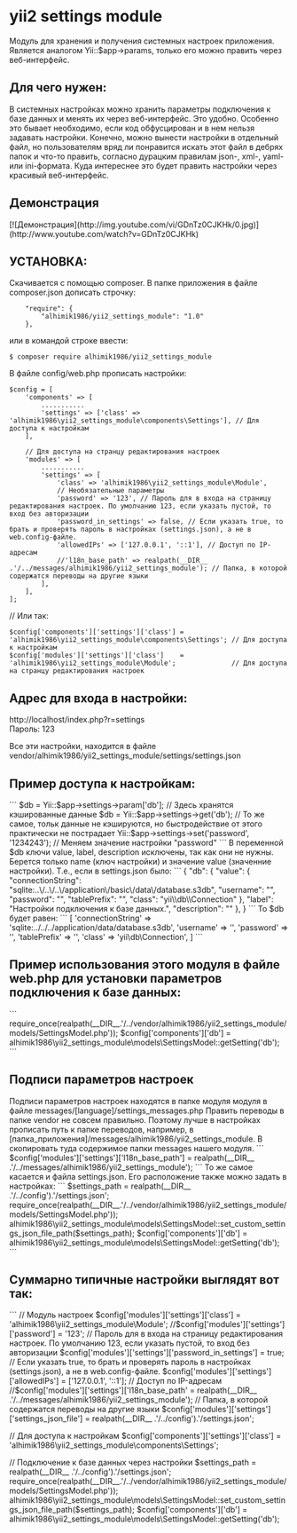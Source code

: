 # yii2 settings module
Модуль для хранения и получения системных настроек приложения. Является аналогом Yii::$app->params, только его можно править через веб-интерфейс.

<h2>Для чего нужен:</h2>
В системных настройках можно хранить параметры подключения к базе данных и менять их через веб-интерфейс. Это удобно. Особенно это бывает необходимо, если код обфусцирован и в нем нельзя задавать настройки. Конечно, можно вынести настройки в отдельный файл, но пользователям вряд ли понравится искать этот файл в дебрях папок и что-то править, согласно дурацким правилам json-, xml-, yaml- или ini-формата. Куда интереснее это будет править настройки через красивый веб-интерфейс.

<h2>Демонстрация</h2>
[![Демонстрация](http://img.youtube.com/vi/GDnTz0CJKHk/0.jpg)](http://www.youtube.com/watch?v=GDnTz0CJKHk)

<h2>УСТАНОВКА:</h2>

Скачивается с помощью composer. В папке приложения в файле composer.json дописать строчку:
```
    "require": {
		"alhimik1986/yii2_settings_module": "1.0"
    },
```
или в командой строке ввести:
```
$ composer require alhimik1986/yii2_settings_module
```
В файле config/web.php прописать настройки:
```
$config = [
    'components' => [
		...........
		'settings' => ['class' => 'alhimik1986\yii2_settings_module\components\Settings'], // Для доступа к настройкам
    ],
	
	// Для доступа на странцу редактирования настроек
	'modules' => [
		...........
		'settings' => [
			'class' => 'alhimik1986\yii2_settings_module\Module',
			// Необязательные параметры
			'password' => '123', // Пароль для в входа на страницу редактирования настроек. По умолчанию 123, если указать пустой, то вход без авторизации
			'password_in_settings' => false, // Если указать true, то брать и проверять пароль в настройках (settings.json), а не в web.config-файле.
			'allowedIPs' => ['127.0.0.1', '::1'], // Доступ по IP-адресам
			//'l18n_base_path' => realpath(__DIR__ .'/../messages/alhimik1986/yii2_settings_module'); // Папка, в которой содержатся переводы на другие языки
		],
	],
];
```
// Или так:
```
$config['components']['settings']['class'] = 'alhimik1986\yii2_settings_module\components\Settings'; // Для доступа к настройкам
$config['modules']['settings']['class']    = 'alhimik1986\yii2_settings_module\Module';              // Для доступа на странцу редактирования настроек
```

<h2>Адрес для входа в настройки:</h2>
http://localhost/index.php?r=settings
<br>
Пароль: 123

Все эти настройки, находится в файле vendor/alhimik1986/yii2_settings_module/settings/settings.json


<h2>Пример доступа к настройкам:</h2>
```
$db = Yii::$app->settings->param['db']; // Здесь хранятся кэшированные данные
$db = Yii::$app->settings->get('db');   // То же самое, тольк данные не кэшируются, но быстродействие от этого практически не пострадает
Yii::$app->settings->set('password', '1234243'); // Меняем значение настройки "password"
```
В переменной $db ключи value, label, description исключены, так как они не нужны.
Берется только name (ключ настройки) и значение value (значенние настройки).
Т.е., если в settings.json было:
```
{
	"db": {
		"value": {
			"connectionString": "sqlite:..\/..\/..\/application\/basic\/data\/database.s3db",
			"username": "",
			"password": "",
			"tablePrefix": "",
			"class": "yii\\db\\Connection"
		},
		"label": "Настройки подключения к базе данных.",
		"description": ""
	},
}
```
То $db будет равен:
```
[
	'connectionString' => 'sqlite:../../../application/data/database.s3db',
	'username'         => '',
	'password'         => '',
	'tablePrefix'      => '',
	'class'            => 'yii\db\Connection',
]
```

<h2>Пример использования этого модуля в файле web.php для установки параметров подключения к базе данных:</h2>
```
require_once(realpath(__DIR__.'/../vendor/alhimik1986/yii2_settings_module/models/SettingsModel.php'));
$config['components']['db'] = alhimik1986\yii2_settings_module\models\SettingsModel::getSetting('db');
```

<h2>Подписи параметров настроек</h2>
Подписи параметров настроек находятся в папке модуля модуля в файле messages/[language]/settings_messages.php
Править переводы в папке vendor не совсем правильно. Поэтому лучше в настройках прописать путь к папке переводов, например, в [папка_приложения]/messages/alhimik1986/yii2_settings_module. B скопировать туда содержимое папки messages нашего модуля.
```
$config['modules']['settings']['l18n_base_path'] = realpath(__DIR__ .'/../messages/alhimik1986/yii2_settings_module');
```
То же самое касается и файла settings.json. Его расположение также можно задать в настройках:
```
$settings_path = realpath(__DIR__ .'/../config').'/settings.json';
require_once(realpath(__DIR__.'/../vendor/alhimik1986/yii2_settings_module/models/SettingsModel.php'));
alhimik1986\yii2_settings_module\models\SettingsModel::set_custom_settings_json_file_path($settings_path);
$config['components']['db'] = alhimik1986\yii2_settings_module\models\SettingsModel::getSetting('db');
```

<h2>Суммарно типичные настройки выглядят вот так:</h2>
```
// Модуль настроек
$config['modules']['settings']['class'] = 'alhimik1986\yii2_settings_module\Module';
//$config['modules']['settings']['password'] = '123'; // Пароль для в входа на страницу редактирования настроек. По умолчанию 123, если указать пустой, то вход без авторизации
$config['modules']['settings']['password_in_settings'] = true; // Если указать true, то брать и проверять пароль в настройках (settings.json), а не в web.config-файле.
$config['modules']['settings']['allowedIPs'] = ['127.0.0.1', '::1']; // Доступ по IP-адресам
//$config['modules']['settings']['l18n_base_path' = realpath(__DIR__ .'/../messages/alhimik1986/yii2_settings_module'); // Папка, в которой содержатся переводы на другие языки
$config['modules']['settings']['settings_json_file'] = realpath(__DIR__ .'/../config').'/settings.json';

// Для доступа к настройкам
$config['components']['settings']['class'] = 'alhimik1986\yii2_settings_module\components\Settings';

// Подключение к базе данных через настройки
$settings_path = realpath(__DIR__ .'/../config').'/settings.json';
require_once(realpath(__DIR__.'/../vendor/alhimik1986/yii2_settings_module/models/SettingsModel.php'));
alhimik1986\yii2_settings_module\models\SettingsModel::set_custom_settings_json_file_path($settings_path);
$config['components']['db'] = alhimik1986\yii2_settings_module\models\SettingsModel::getSetting('db');
```